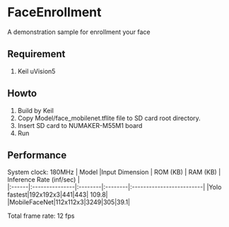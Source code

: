 # FaceEnrollment
A demonstration sample for enrollment your face
## Requirement
1. Keil uVision5
## Howto
1. Build by Keil
2. Copy Model/face_mobilenet.tflite file to SD card root directory.
3. Insert SD card to NUMAKER-M55M1 board
4. Run
## Performance
System clock: 180MHz
| Model |Input Dimension | ROM (KB) | RAM (KB) | Inference Rate (inf/sec) |  
|:------|:---------------|:--------|:--------|:-------------------------|
|Yolo fastest|192x192x3|441|443| 109.8|
|MobileFaceNet|112x112x3|3249|305|39.1|

Total frame rate: 12 fps


